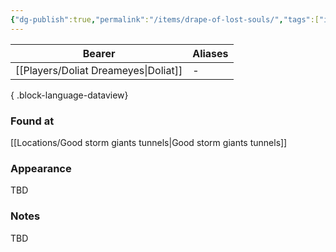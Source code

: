 ```yaml
---
{"dg-publish":true,"permalink":"/items/drape-of-lost-souls/","tags":["item"],"dgShowLocalGraph":true,"noteIcon":"item","created":"2024-01-06T14:23:04.535+01:00","updated":"2024-01-12T01:16:58.029+01:00"}
---
```


| Bearer                       | Aliases |
| ---------------------------- | ------- |
| [[Players/Doliat Dreameyes\|Doliat]] | \-      |

{ .block-language-dataview}
### Found at
[[Locations/Good storm giants tunnels\|Good storm giants tunnels]]
### Appearance
TBD
### Notes
TBD